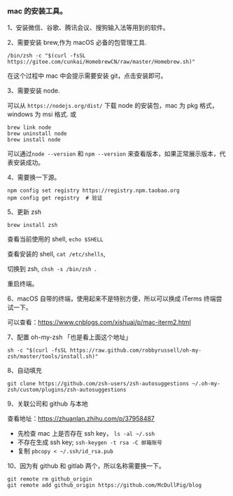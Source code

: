 ### mac 的安装工具。

1、安装微信、谷歌、腾讯会议、搜狗输入法等用到的软件。

2、需要安装 brew,作为 macOS 必备的包管理工具.

```shell
/bin/zsh -c "$(curl -fsSL https://gitee.com/cunkai/HomebrewCN/raw/master/Homebrew.sh)"
```

在这个过程中 mac 中会提示需要安装 git，点击安装即可。

3、需要安装 node.

可以从 `https://nodejs.org/dist/` 下载 node 的安装包，mac 为 pkg 格式，windows 为 msi 格式.
或

```shell
brew link node
brew uninstall node
brew install node
```

可以通过`node --version` 和 `npm --version` 来查看版本，如果正常展示版本，代表安装成功。

4、需要换一下源。

```shell
npm config set registry https://registry.npm.taobao.org
npm config get registry  # 验证
```

5、更新 zsh

```shell
brew install zsh
```

查看当前使用的 shell, `echo $SHELL`

查看安装的 shell, `cat /etc/shells`,

切换到 zsh, `chsh -s /bin/zsh `.

重启终端。

6、macOS 自带的终端，使用起来不是特别方便，所以可以换成 iTerms 终端尝试一下。

可以查看：https://www.cnblogs.com/xishuai/p/mac-iterm2.html

7、配置 oh-my-zsh 「也是看上面这个地址」

```shell
sh -c "$(curl -fsSL https://raw.github.com/robbyrussell/oh-my-zsh/master/tools/install.sh)"
```

8、自动填充

```shell
git clone https://github.com/zsh-users/zsh-autosuggestions ~/.oh-my-zsh/custom/plugins/zsh-autosuggestions
```

9、关联公司和 github 与本地

查看地址：https://zhuanlan.zhihu.com/p/37958487

- 先检查 mac 上是否存在 ssh key， `ls -al ~/.ssh`
- 不存在生成 ssh key; `ssh-keygen -t rsa -C 邮箱账号`
- 复制 `pbcopy < ~/.ssh/id_rsa.pub`

10、因为有 github 和 gitlab 两个，所以名称需要换一下。

```shell
git remote rm github_origin
git remote add github_origin https://github.com/McDullPig/blog
```

